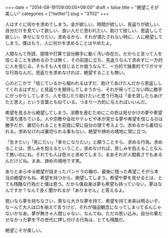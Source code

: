 +++
date = "2014-09-19T09:00:00+09:00"
draft = false
title = "絶望こそが美しい"
categories = ["twitter"]
slug = "3702"
+++

人はすぐに何かを求めてしまう。金が欲しい、時間が欲しい、見返りが欲しい、自分だけを見ていて欲しい、良い人だと思われたい、助けて欲しい、恩返しして欲しい、幸せになりたい。求めるから、それが満たされない時に、人に絶望してしまう。僕はもう、人に何かを求めることはやめたよ。

人間なんて所詮、感情や打算で自分勝手に動く汚い存在だ。だからと言って人を信じることを諦めるのでは無く、その前提に立ち、見返りなんて求めずに一方的に人を信じる。そもそも人を信じるとか救うなんて、一方的で独善的でワガママな行為なんだ。見返りを求めなければ、絶望することも無い。

心のどこかで「信じているから報われるはずだ、助けてあげたんだから恩返ししてくれるはずだ」と見返りを期待してしまうから、それが帰ってこない時に勝手にがっかりしてしまう。人を信じたり助けたいと思う行為は「金を貸したらあげたと思え」という言葉とも似ている。つまり一方的に与えればいいんだ。

希望を見るから絶望してしまう。消費を産むためにこの世は見せかけの夢や希望で満ち満ちている。人や宗教や会社やテレビや本が見せる夢や希望を信じるのは勝手だが、裏切られることを前提に常に自分の頭で考えよう。求めるから裏切られる。求めなければ裏切られる事もない。絶望や諦めの境地に常に立つ。

「生きたい」「死にたい」「幸せになりたい」と願うことすら、求める行為。求めることは、苦しみを抱えるということ。求めなければ、苦しみを抱えることなんて無いのにね。それでも人は色々と求めてしまう。まあそれが人間臭さでもあるんだけどね。まあ、諦めの境地です笑。

ありとあらゆる絶望が詰まったパンドラの箱の、最後に残った希望こそがら本当の絶望かもね。希望を持つから、絶望してしまう。希望や夢を見せるとは、とても残酷な行為だと僕は思う。だから僕自身は夢も希望も持っていない。夢はなんですか？なんて良く聞かれるが「ありません」と答えるよ。

若いなら夢を持ちなさい、男なら大きな夢を持て、希望を持て未来は明るいぞ、なーんて大人は口を揃えて言うけど、それが強迫観念になってしまってるんじゃないかなあ。夢が無きゃ人間じゃない、なんてね、ただの思い込み。自分の果たせなかった夢を下の世代に押し付ける行為は、とても残酷だ。

絶望こそが美しい。
